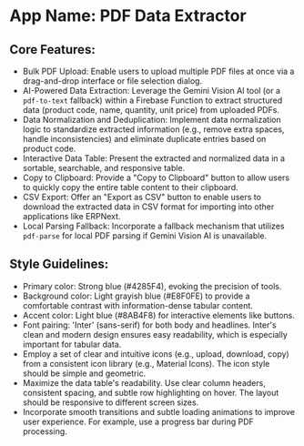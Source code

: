 # **App Name**: PDF Data Extractor

## Core Features:

- Bulk PDF Upload: Enable users to upload multiple PDF files at once via a drag-and-drop interface or file selection dialog.
- AI-Powered Data Extraction: Leverage the Gemini Vision AI tool (or a `pdf-to-text` fallback) within a Firebase Function to extract structured data (product code, name, quantity, unit price) from uploaded PDFs.
- Data Normalization and Deduplication: Implement data normalization logic to standardize extracted information (e.g., remove extra spaces, handle inconsistencies) and eliminate duplicate entries based on product code.
- Interactive Data Table: Present the extracted and normalized data in a sortable, searchable, and responsive table.
- Copy to Clipboard: Provide a "Copy to Clipboard" button to allow users to quickly copy the entire table content to their clipboard.
- CSV Export: Offer an "Export as CSV" button to enable users to download the extracted data in CSV format for importing into other applications like ERPNext.
- Local Parsing Fallback: Incorporate a fallback mechanism that utilizes `pdf-parse` for local PDF parsing if Gemini Vision AI is unavailable.

## Style Guidelines:

- Primary color: Strong blue (#4285F4), evoking the precision of tools. 
- Background color: Light grayish blue (#E8F0FE) to provide a comfortable contrast with information-dense tabular content.
- Accent color: Light blue (#8AB4F8) for interactive elements like buttons.
- Font pairing: 'Inter' (sans-serif) for both body and headlines. Inter's clean and modern design ensures easy readability, which is especially important for tabular data.
- Employ a set of clear and intuitive icons (e.g., upload, download, copy) from a consistent icon library (e.g., Material Icons). The icon style should be simple and geometric.
- Maximize the data table's readability. Use clear column headers, consistent spacing, and subtle row highlighting on hover. The layout should be responsive to different screen sizes.
- Incorporate smooth transitions and subtle loading animations to improve user experience. For example, use a progress bar during PDF processing.